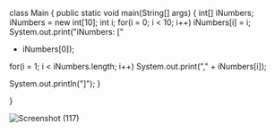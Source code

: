 class Main {
  public static void main(String[] args) {
int[] iNumbers;
    iNumbers = new int[10];
    int i;
    for(i = 0; i < 10; i++)
  iNumbers[i] = i;
    System.out.print("iNumbers: [" 
  + iNumbers[0]); 
    
for(i = 1; i < iNumbers.length; i++)
  System.out.print("," + iNumbers[i]); 
      
System.out.println("]");
  }

}

![Screenshot (117)](https://user-images.githubusercontent.com/97594123/160650687-611d8118-0393-4c47-8173-ace8a19ea70d.png)
